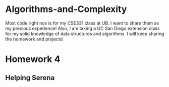 # Algorithms-and-Complexity
Most code right nos is for my CSE331 class at UB. I want to share them as my precious experience!
Also, I am taking a UC San Diego extension class for my solid knowledge of data structures and algorithms. I will keep sharing the homework and projects!


# Homework 4
  ## Helping Serena




